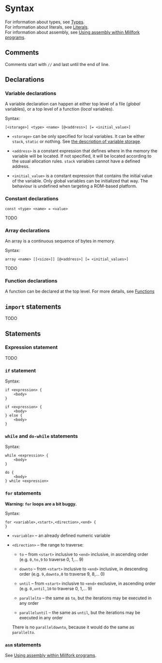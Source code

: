 # Syntax

For information about types, see [Types](./types.md).  
For information about literals, see [Literals](./literals.md).  
For information about assembly, see [Using assembly within Millfork programs](./assembly.md).  

## Comments

Comments start with `//` and last until the end of line.

## Declarations


### Variable declarations

A variable declaration can happen at either top level of a file (*global* variables), 
or a top level of a function (*local* variables).

Syntax:

`[<storage>] <type> <name> [@<address>] [= <initial_value>]`

* `<storage>` can be only specified for local variables. It can be either `stack`, `static` or nothing. 
See [the description of variable storage](../abi/variable-storage.md).

* `<address>` is a constant expression that defines where in the memory the variable will be located. 
If not specified, it will be located according to the usual allocation rules. 
`stack` variables cannot have a defined address. 

* `<initial_value>` is a constant expression that contains the initial value of the variable.
Only global variables can be initialized that way.
The behaviour is undefined when targeting a ROM-based platform.

### Constant declarations

`const <type> <name> = <value>`

TODO

### Array declarations

An array is a continuous sequence of bytes in memory.

Syntax:

`array <name> [[<size>]] [@<address>] [= <initial_values>]`

TODO

### Function declarations

A function can be declared at the top level. For more details, see [Functions](./functions.md)

## `import` statements

TODO

## Statements

### Expression statement

TODO

### `if` statement

Syntax:

```
if <expression> {
    <body>
}
```

```
if <expression> {
    <body>
} else {
    <body>
}
```

### `while` and `do-while` statements

Syntax:

```
while <expression> {
    <body>
}
```

```
do {
    <body>
} while <expression>
```

### `for` statements

**Warning: `for` loops are a bit buggy.**

Syntax:

```
for <variable>,<start>,<direction>,<end> {
}
```

* `<variable>` – an already defined numeric variable

* `<direction>` – the range to traverse:

    * `to` – from `<start>` inclusive to `<end>` inclusive, in ascending order
    (e.g. `0,to,9` to traverse 0, 1,... 9)

    * `downto` – from `<start>` inclusive to `<end>` inclusive, in descending order
    (e.g. `9,downto,0` to traverse 9, 8,... 0)

    * `until` – from `<start>` inclusive to `<end>` exclusive, in ascending order
    (e.g. `0,until,10` to traverse 0, 1,... 9)
    
    * `parallelto` – the same as `to`, but the iterations may be executed in any order
    
    * `paralleluntil` – the same as `until`, but the iterations may be executed in any order
    
    There is no `paralleldownto`, because it would do the same as `parallelto`.
    
### `asm` statements

See [Using assembly within Millfork programs](./assembly.md).

  